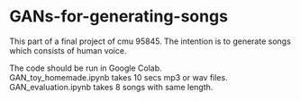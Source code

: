 # GANs-for-generating-songs
This part of a final project of cmu 95845. The intention is to generate songs which consists of human voice.

The code should be run in Google Colab.  
GAN_toy_homemade.ipynb takes 10 secs mp3 or wav files.  
GAN_evaluation.ipynb takes 8 songs with same length.
